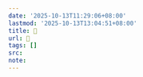 ```yaml
---
date: '2025-10-13T11:29:06+08:00'
lastmod: '2025-10-13T13:04:51+08:00'
title: 󰠆
url: 󰠆
tags: []
src:
note:
---
```

